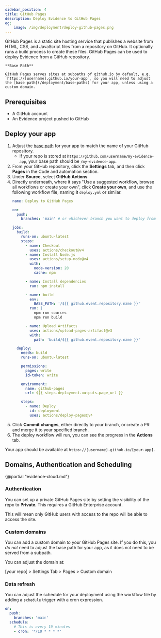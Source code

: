 ```yaml
---
sidebar_position: 4
title: GitHub Pages
description: Deploy Evidence to GitHub Pages
og:
    image: /img/deployment/deploy-github-pages.png
---
```


GitHub Pages is a static site hosting service that publishes a website from HTML, CSS, and JavaScript files from a repository on GitHub. It optionally runs a build process to create these files. GitHub Pages can be used to deploy Evidence from a GitHub repository.

<Alert status="warning">

    **Base Path**

    GitHub Pages serves sites at subpaths of github.io by default, e.g. `https://[username].github.io/your-app`, so you will need to adjust the [base path](/deployment/base-paths) for your app, unless using a custom domain.
</Alert>

## Prerequisites

- A GitHub account
- An Evidence project pushed to GitHub

## Deploy your app

1. Adjust the [base path](/deployment/base-paths) for your app to match the name of your GitHub repository. 
    - If your repo is stored at `https://github.com/username/my-evidence-app`, your base path should be `/my-evidence-app`.
1. From your GitHub repository, click the **Settings** tab, and then click **Pages** in the Code and automation section.
1. Under **Source**, select **GitHub Actions**
1. Directly underneath, where it says "Use a suggested workflow, browse all workflows or create your own", click **Create your own**, and use the following workflow file, naming it `deploy.yml` or similar.
    ```yaml
    name: Deploy to GitHub Pages

    on:
      push:
        branches: 'main' # or whichever branch you want to deploy from

    jobs:
      build:
        runs-on: ubuntu-latest
        steps:
          - name: Checkout
            uses: actions/checkout@v4
          - name: Install Node.js
            uses: actions/setup-node@v4
            with:
              node-version: 20
              cache: npm

          - name: Install dependencies
            run: npm install

          - name: build
            env:
              BASE_PATH: '/${{ github.event.repository.name }}'
            run: |
              npm run sources
              npm run build

          - name: Upload Artifacts
            uses: actions/upload-pages-artifact@v3
            with:
              path: 'build/${{ github.event.repository.name }}'

      deploy:
        needs: build
        runs-on: ubuntu-latest

        permissions:
          pages: write
          id-token: write

        environment:
          name: github-pages
          url: ${{ steps.deployment.outputs.page_url }}

        steps:
          - name: Deploy
            id: deployment
            uses: actions/deploy-pages@v4
    ```
1. Click **Commit changes**, either directly to your branch, or create a PR and merge it to your specified branch.
1. The deploy workflow will run, you can see the progress in the **Actions** tab.

Your app should be available at `https://[username].github.io/[your-app]`.

## Domains, Authentication and Scheduling

{@partial "evidence-cloud.md"}

### Authentication

You can set up a private GitHub Pages site by setting the visibility of the repo to **Private**. This requires a GitHub Enterprise account.

This will mean only GitHub users with access to the repo will be able to access the site.

### Custom domains

You can add a custom domain to your GitHub Pages site. If you do this, you _do not_ need to adjust the base path for your app, as it does not need to be served from a subpath.

You can adjust the domain at:

[your repo] > Settings Tab > Pages > Custom domain

### Data refresh

You can adjust the schedule for your deployment using the workflow file by adding a `schedule` trigger with a cron expression.

```yaml
on:
  push:
    branches: 'main'
  schedule:
    # This is every 10 minutes
    - cron: '*/10 * * * *' 
```